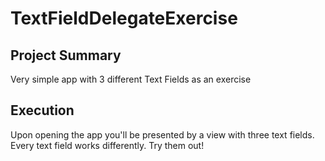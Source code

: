 # TextFieldDelegateExercise

## Project Summary
Very simple app with 3 different Text Fields as an exercise

## Execution
Upon opening the app you'll be presented by a view with three text fields. Every text field works differently. Try them out!
